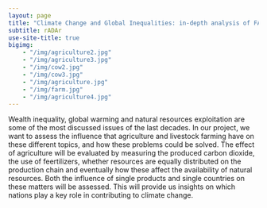 ```yaml
---
layout: page
title: "Climate Change and Global Inequalities: in-depth analysis of FAO database."
subtitle: rADAr
use-site-title: true
bigimg:
    - "/img/agriculture2.jpg"
    - "/img/agriculture3.jpg"
    - "/img/cow2.jpg"
    - "/img/cow3.jpg"
    - "/img/agriculture.jpg"
    - "/img/farm.jpg"
    - "/img/agriculture4.jpg"
---
```


Wealth inequality, global warming and natural resources exploitation are some of the most discussed issues of the last decades. In our project, we want to assess the influence that agriculture and livestock farming have on these different topics, and how these problems could be solved.
The effect of agriculture will be evaluated by measuring the produced carbon dioxide, the use of feertilizers, whether resources are equally distributed on the production chain and eventually how these affect the availability of natural resources. Both the influence of single products and single countries on these matters will be assessed. This will provide us insights on which nations play a key role in contributing to climate change.
